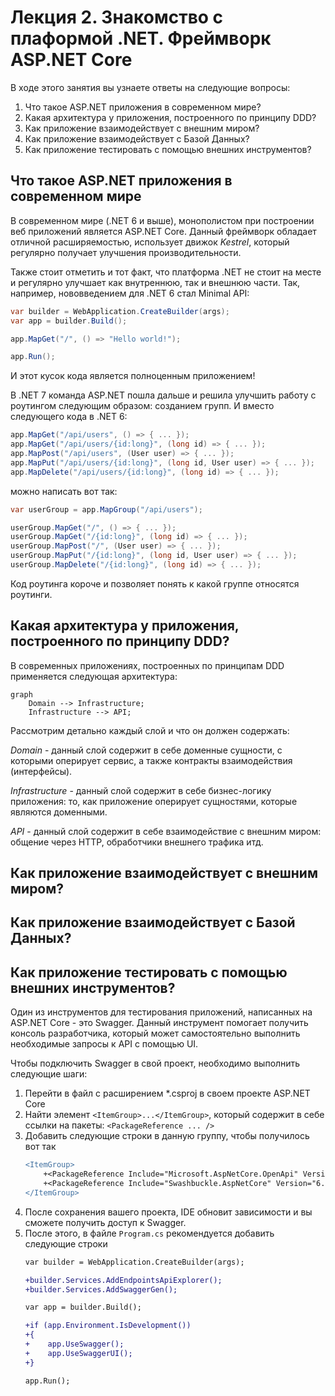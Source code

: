 # Лекция 2. Знакомство с плаформой .NET. Фреймворк ASP.NET Core

В ходе этого занятия вы узнаете ответы на следующие вопросы:

1. Что такое ASP.NET приложения в современном мире?
2. Какая архитектура у приложения, построенного по принципу DDD?
3. Как приложение взаимодействует с внешним миром?
4. Как приложение взаимодействует с Базой Данных?
5. Как приложение тестировать с помощью внешних инструментов?


## Что такое ASP.NET приложения в современном мире

В современном мире (.NET 6 и выше), монополистом при построении 
веб приложений является ASP.NET Core. Данный фреймворк обладает
отличной расширяемостью, использует движок *Kestrel*, который
регулярно получает улучшения производительности.

Также стоит отметить и тот факт, что платформа .NET не стоит на месте
и регулярно улучшает как внутреннюю, так и внешнюю части. Так, например,
нововведением для .NET 6 стал Minimal API:

```csharp
var builder = WebApplication.CreateBuilder(args);
var app = builder.Build();

app.MapGet("/", () => "Hello world!");

app.Run();
```

И этот кусок кода является полноценным приложением!

В .NET 7 команда ASP.NET пошла дальше и решила улучшить работу с роутингом следующим образом: созданием групп.
И вместо следующего кода в .NET 6:
```csharp
app.MapGet("/api/users", () => { ... });
app.MapGet("/api/users/{id:long}", (long id) => { ... });
app.MapPost("/api/users", (User user) => { ... });
app.MapPut("/api/users/{id:long}", (long id, User user) => { ... });
app.MapDelete("/api/users/{id:long}", (long id) => { ... });
```
можно написать вот так:
```csharp
var userGroup = app.MapGroup("/api/users");

userGroup.MapGet("/", () => { ... });
userGroup.MapGet("/{id:long}", (long id) => { ... });
userGroup.MapPost("/", (User user) => { ... });
userGroup.MapPut("/{id:long}", (long id, User user) => { ... });
userGroup.MapDelete("/{id:long}", (long id) => { ... });
```
Код роутинга короче и позволяет понять к какой группе относятся роутинги.

## Какая архитектура у приложения, построенного по принципу DDD?

В современных приложениях, построенных по принципам DDD применяется следующая архитектура:

```mermaid
graph
    Domain --> Infrastructure;
    Infrastructure --> API;
```

Рассмотрим детально каждый слой и что он должен содержать:

*Domain* - данный слой содержит в себе доменные сущности, с которыми оперирует сервис, а также контракты взаимодействия (интерфейсы).

*Infrastructure* - данный слой содержит в себе бизнес-логику приложения: то, как приложение оперирует сущностями, которые являются доменными.

*API* - данный слой содержит в себе взаимодействие с внешним миром: общение через HTTP, обработчики внешнего трафика итд.

## Как приложение взаимодействует с внешним миром?

## Как приложение взаимодействует с Базой Данных?

## Как приложение тестировать с помощью внешних инструментов?

Один из инструментов для тестирования приложений, написанных на ASP.NET Core - это Swagger.
Данный инструмент помогает получить консоль разработчика, который может самостоятельно выполнить 
необходимые запросы к API с помощью UI.

Чтобы подключить Swagger в свой проект, необходимо выполнить следующие шаги:

1. Перейти в файл с расширением *.csproj в своем проекте ASP.NET Core
2. Найти элемент `<ItemGroup>...</ItemGroup>`, который содержит в себе ссылки на пакеты: `<PackageReference ... />`
3. Добавить следующие строки в данную группу, чтобы получилось вот так
    ```diff
    <ItemGroup>
        +<PackageReference Include="Microsoft.AspNetCore.OpenApi" Version="7.0.5" />
        +<PackageReference Include="Swashbuckle.AspNetCore" Version="6.4.0" />
    </ItemGroup>
    ```
4. После сохранения вашего проекта, IDE обновит зависимости и вы сможете получить доступ к Swagger.
5. После этого, в файле `Program.cs` рекомендуется добавить следующие строки
    ```diff
    var builder = WebApplication.CreateBuilder(args);
   
    +builder.Services.AddEndpointsApiExplorer();
    +builder.Services.AddSwaggerGen();
   
    var app = builder.Build();
   
    +if (app.Environment.IsDevelopment())
    +{    
    +    app.UseSwagger();
    +    app.UseSwaggerUI();
    +}
   
    app.Run();
    ```